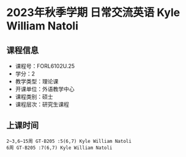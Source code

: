 # 2023年秋季学期 日常交流英语 Kyle William Natoli






## 课程信息

- 课程号：FORL6102U.25
- 学分：2
- 教学类型：理论课
- 开课单位：外语教学中心
- 课程类别：硕士
- 课程层次：研究生课程

## 上课时间

```
2~3,6~15周 GT-B205 :5(6,7) Kyle William Natoli
6周 GT-B205 :7(6,7) Kyle William Natoli
```

